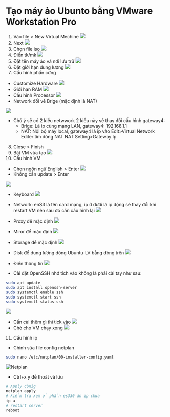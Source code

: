 # Tạo máy ảo Ubunto bằng VMware Workstation Pro

1. Vào file > New Virtual Mechine
![](./s1.png)
2. Next
![](./s2.png)
3. Chọn file iso
![](./s3.png)
4. Điền tk/mk
![](./s4.png)
5. Đặt tên máy ảo và nơi lưu trữ
![](./s5.png)
6. Đặt giới hạn dung lượng
![](./s7.png)
7. Cấu hình phần cứng

- Customize Hardware
![](./s7-1.png)
- Giới hạn RAM
![](./s7-2.png)
- Cấu hình Processor
![](./s7-3.png)
- Network đổi về Brige (mặc định là NAT)

![](./s7-4.png)

- Chú ý sẽ có 2 kiểu netwwork 2 kiểu này sẽ thay đổi cấu hình gateway4:
  - Brige: Là ip cùng mạng LAN, gateway4: 192.168.1.1
  - NAT: Nội bộ máy local, gateway4 là ip vào Edit>Virtual Network Editer tìm dòng NAT NAT Setting>Gateway Ip

8. Close > Finish
9. Bật VM vừa tạo
![](./s9.png)
10. Cấu hình VM

- Chọn ngôn ngữ English > Enter
![](./s10-1.png)
- Không cần update > Enter

![](./s10-2.png)

- Keyboard
![](./s10-3.png)

- Network: enS3 là tên card mạng, ip ở dưới là ip động sẽ thay đổi khi restart VM nên sau đó cần cấu hình lại
![](./s10-4.png)

- Proxy để mặc định
![](./s10-5.png)

- Miror để mặc định
![](./s10-6.png)

- Storage để mặc định
![](./s10-7.png)
- Disk để dung lượng dòng Ubuntu-LV bằng dòng trên
![](./s10-8.png)
- Điền thông tin
![](./s10-9.png)
- Cài đặt OpenSSH nhớ tích vào không là phải cài tay như sau:

``` sh
sudo apt update
sudo apt install openssh-server
sudo systemctl enable ssh
sudo systemctl start ssh
sudo systemctl status ssh
```

![](./s10-10.png)

- Cần cài thêm gì thì tick vào
![](./s10-11.png)
- Chờ cho VM chạy xong
![](./s10-12.png)

11. Cấu hình ip

- Chỉnh sửa file config netplan

``` sh
sudo nano /etc/netplan/00-installer-config.yaml
```

![Netplan](./netplan.png)

- Ctrl+x y để thoát và lưu

``` sh
# Apply cònig
netplan apply
# kiểm tra xem ở phần es330 ăn ip chưa
ip a
# restart server
reboot
```
